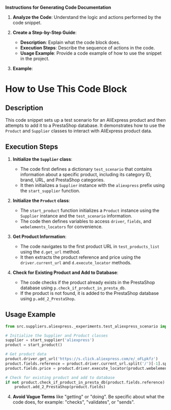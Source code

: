 **Instructions for Generating Code Documentation**

1. **Analyze the Code**: Understand the logic and actions performed by the code snippet.

2. **Create a Step-by-Step Guide**:
    - **Description**: Explain what the code block does.
    - **Execution Steps**: Describe the sequence of actions in the code.
    - **Usage Example**: Provide a code example of how to use the snippet in the project.

3. **Example**:

How to Use This Code Block
=========================================================================================

Description
-------------------------
This code snippet sets up a test scenario for an AliExpress product and then attempts to add it to a PrestaShop database. It demonstrates how to use the `Product` and `Supplier` classes to interact with AliExpress product data.

Execution Steps
-------------------------
1. **Initialize the `Supplier` class**:
    - The code first defines a dictionary `test_scenario` that contains information about a specific product, including its category ID, brand, URL, and PrestaShop categories.
    - It then initializes a `Supplier` instance with the `aliexpress` prefix using the `start_supplier` function.

2. **Initialize the `Product` class**:
    - The `start_product` function initializes a `Product` instance using the `Supplier` instance and the `test_scenario` information.
    - The code then defines variables to access `driver`, `fields`, and `webelements_locators` for convenience.

3. **Get Product Information**:
    - The code navigates to the first product URL in `test_products_list` using the `d.get_url` method.
    - It then extracts the product reference and price using the `driver.current_url` and `d.execute_locator` methods.

4. **Check for Existing Product and Add to Database**:
    - The code checks if the product already exists in the PrestaShop database using `p.check_if_product_in_presta_db`.
    - If the product is not found, it is added to the PrestaShop database using `p.add_2_PrestaShop`.

Usage Example
-------------------------

```python
from src.suppliers.aliexpress._experiments.test_aliexpress_scenario import start_supplier, start_product

# Initialize the Supplier and Product classes
supplier = start_supplier('aliexpress')
product = start_product()

# Get product data
product.driver.get_url('https://s.click.aliexpress.com/e/_oFLpkfz')
product.fields.reference = product.driver.current_url.split('/')[-1].split('.')[0]
product.fields.price = product.driver.execute_locator(product.webelements_locators['price'])

# Check for existing product and add to database
if not product.check_if_product_in_presta_db(product.fields.reference):
    product.add_2_PrestaShop(product.fields)
```

4. **Avoid Vague Terms** like "getting" or "doing". Be specific about what the code does, for example: "checks", "validates", or "sends".